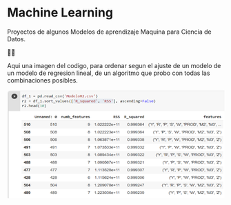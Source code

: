 # Machine Learning

Proyectos de algunos Modelos de aprendizaje Maquina para Ciencia de Datos.

🐱‍💻

Aqui una imagen del codigo, para ordenar segun el ajuste de un modelo de un modelo de regresion lineal, de un algoritmo que probo con todas las combinaciones posibles.

![Image text](https://github.com/Oswaldoivann/MachineLearning/blob/main/Mejor_modelo.PNG)
